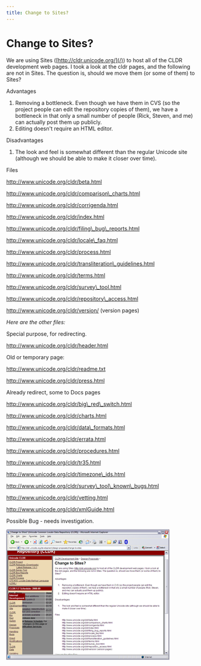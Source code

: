 ```yaml
---
title: Change to Sites?
---
```


# Change to Sites?

We are using Sites ([http://cldr.unicode.org/](/)) to host all of the CLDR development web pages. I took a look at the cldr pages, and the following are not in Sites. The question is, should we move them (or some of them) to Sites?

Advantages

1. Removing a bottleneck. Even though we have them in CVS (so the project people can edit the repository copies of them), we have a bottleneck in that only a small number of people (Rick, Steven, and me) can actually post them up publicly.
2. Editing doesn't require an HTML editor.

Disadvantages

1. The look and feel is somewhat different than the regular Unicode site (although we should be able to make it closer over time).

Files

http://www.unicode.org/cldr/beta.html

http://www.unicode.org/cldr/comparison\_charts.html

http://www.unicode.org/cldr/corrigenda.html

http://www.unicode.org/cldr/index.html

http://www.unicode.org/cldr/filing\_bug\_reports.html

http://www.unicode.org/cldr/locale\_faq.html

http://www.unicode.org/cldr/process.html

http://www.unicode.org/cldr/transliteration\_guidelines.html

http://www.unicode.org/cldr/terms.html

http://www.unicode.org/cldr/survey\_tool.html

http://www.unicode.org/cldr/repository\_access.html

http://www.unicode.org/cldr/version/ (version pages)

*Here are the other files:*

Special purpose, for redirecting.

http://www.unicode.org/cldr/header.html

Old or temporary page:

http://www.unicode.org/cldr/readme.txt

http://www.unicode.org/cldr/press.html

Already redirect, some to Docs pages

http://www.unicode.org/cldr/big\_red\_switch.html

http://www.unicode.org/cldr/charts.html

http://www.unicode.org/cldr/data\_formats.html

http://www.unicode.org/cldr/errata.html

http://www.unicode.org/cldr/procedures.html

http://www.unicode.org/cldr/tr35.html

http://www.unicode.org/cldr/timezone\_ids.html

http://www.unicode.org/cldr/survey\_tool\_known\_bugs.html

http://www.unicode.org/cldr/vetting.html

http://www.unicode.org/cldr/xmlGuide.html

Possible Bug - needs investigation.

![image](../../../images/design-proposals/site_bug.png)

